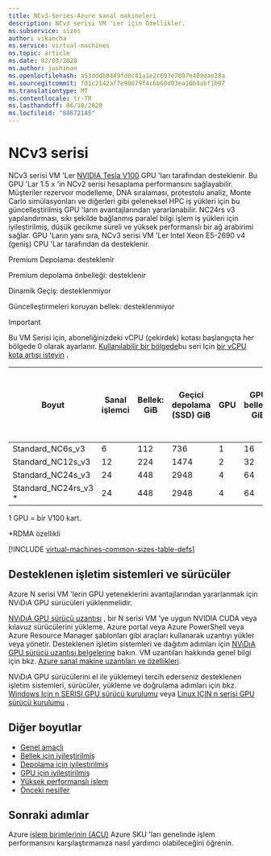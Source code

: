 ```yaml
---
title: NCv3-Series-Azure sanal makineleri
description: NCv3 serisi VM 'Ler için Özellikler.
ms.subservice: sizes
author: vikancha
ms.service: virtual-machines
ms.topic: article
ms.date: 02/03/2020
ms.author: jushiman
ms.openlocfilehash: a53dddb8449fd0c41a1e2c697e7097e409dae28a
ms.sourcegitcommit: f01c2142af7e90679f4c6b60d03ea16b4abf1b97
ms.translationtype: MT
ms.contentlocale: tr-TR
ms.lasthandoff: 06/10/2020
ms.locfileid: "84672145"
---
```

# <a name="ncv3-series"></a>NCv3 serisi

NCv3 serisi VM 'Ler [NVIDIA Tesla V100](https://www.nvidia.com/data-center/tesla-v100/) GPU 'ları tarafından desteklenir. Bu GPU 'Lar 1.5 x 'in NCv2 serisi hesaplama performansını sağlayabilir. Müşteriler rezervoır modelleme, DNA sıralaması, protestolu analiz, Monte Carlo simülasyonları ve diğerleri gibi geleneksel HPC iş yükleri için bu güncelleştirilmiş GPU 'ların avantajlarından yararlanabilir. NC24rs v3 yapılandırması, sıkı şekilde bağlanmış paralel bilgi işlem iş yükleri için iyileştirilmiş, düşük gecikme süreli ve yüksek performanslı bir ağ arabirimi sağlar. GPU 'Ların yanı sıra, NCv3 serisi VM 'Ler Intel Xeon E5-2690 v4 (geniş) CPU 'Lar tarafından da desteklenir.

Premium Depolama: desteklenir

Premium depolama önbelleği: desteklenir

Dinamik Geçiş: desteklenmiyor

Güncelleştirmeleri koruyan bellek: desteklenmiyor

> [!IMPORTANT]
> Bu VM Serisi için, aboneliğinizdeki vCPU (çekirdek) kotası başlangıçta her bölgede 0 olarak ayarlanır. [Kullanılabilir bir bölgede](https://azure.microsoft.com/regions/services/)bu seri Için [bir vCPU kota artışı isteyin](../azure-supportability/resource-manager-core-quotas-request.md) .
>
| Boyut | Sanal işlemci | Bellek: GiB | Geçici depolama (SSD) GiB | GPU | GPU belleği: GiB | Maksimum veri diskleri | Önbelleğe alınmamış maksimum disk aktarım hızı: ıOPS/MBps | En fazla NIC |
|---|---|---|---|---|---|---|---|---|
| Standard_NC6s_v3    | 6  | 112 | 736  | 1 | 16 | 12 | 20000/200 | 4 |
| Standard_NC12s_v3   | 12 | 224 | 1474 | 2 | 32 | 24 | 40000/400 | 8 |
| Standard_NC24s_v3   | 24 | 448 | 2948 | 4 | 64 | 32 | 80000/800 | 8 |
| Standard_NC24rs_v3 * | 24 | 448 | 2948 | 4 | 64 | 32 | 80000/800 | 8 |

1 GPU = bir V100 kart.

*RDMA özellikli

[!INCLUDE [virtual-machines-common-sizes-table-defs](../../includes/virtual-machines-common-sizes-table-defs.md)]

## <a name="supported-operating-systems-and-drivers"></a>Desteklenen işletim sistemleri ve sürücüler

Azure N serisi VM 'lerin GPU yeteneklerini avantajlarından yararlanmak için NVıDıA GPU sürücüleri yüklenmelidir.

[NVıDıA GPU sürücü uzantısı](./extensions/hpccompute-gpu-windows.md) , bir N serisi VM 'ye uygun NVIDIA CUDA veya kılavuz sürücülerini yükleme. Azure portal veya Azure PowerShell veya Azure Resource Manager şablonları gibi araçları kullanarak uzantıyı yükler veya yönetir. Desteklenen işletim sistemleri ve dağıtım adımları için [NVıDıA GPU sürücü uzantısı belgelerine](./extensions/hpccompute-gpu-windows.md) bakın. VM uzantıları hakkında genel bilgi için bkz. [Azure sanal makine uzantıları ve özellikleri](./extensions/overview.md).

NVıDıA GPU sürücülerini el ile yüklemeyi tercih ederseniz desteklenen işletim sistemleri, sürücüler, yükleme ve doğrulama adımları için bkz. [Windows Için n SERISI GPU sürücü kurulumu](./windows/n-series-driver-setup.md) veya [Linux IÇIN n serisi GPU sürücü kurulumu](./linux/n-series-driver-setup.md) .

## <a name="other-sizes"></a>Diğer boyutlar

- [Genel amaçlı](sizes-general.md)
- [Bellek için iyileştirilmiş](sizes-memory.md)
- [Depolama için iyileştirilmiş](sizes-storage.md)
- [GPU için iyileştirilmiş](sizes-gpu.md)
- [Yüksek performanslı işlem](sizes-hpc.md)
- [Önceki nesiller](sizes-previous-gen.md)

## <a name="next-steps"></a>Sonraki adımlar

Azure [işlem birimlerinin (ACU)](acu.md) Azure SKU 'ları genelinde işlem performansını karşılaştırmanıza nasıl yardımcı olabileceğini öğrenin.
